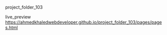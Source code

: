 project_folder_103

live_preview
https://ahmedkhaledwebdeveloper.github.io/project_folder_103/pages/pages.html
